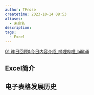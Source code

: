 ```yaml
---
author: TFrose
createtime: 2023-10-14 08:53
aliases:
  - 未命名
description: 
tags:
  - Excel
---
```

[01 昨日回顾&今日内容介绍_哔哩哔哩_bilibili](https://www.bilibili.com/video/BV17s4y1A7fw?p=5&vd_source=2029b6b0b60ecbc6cf63989bfa56dd26)
## Excel简介
## 电子表格发展历史
